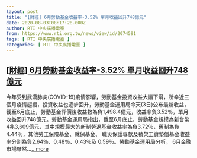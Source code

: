 ```yaml
---
layout: post
title: "[財經] 6月勞動基金收益率-3.52% 單月收益回升748億元"
date: 2020-08-03T08:17:28.000Z
author: RTI 中央廣播電臺
from: https://www.rti.org.tw/news/view/id/2074591
tags: [ RTI 中央廣播電臺 ]
categories: [ RTI 中央廣播電臺 ]
---
```

<!--1596442648000-->
[[財經] 6月勞動基金收益率-3.52% 單月收益回升748億元](https://www.rti.org.tw/news/view/id/2074591)
------

<div>
今年受到武漢肺炎(COVID-19)疫情影響，勞動基金投資收益大幅下滑，所幸近三個月疫情趨緩，投資收益也逐步回升，勞動基金運用局今天(3日)公布最新收益，截至6月底止，勞動基金評價後收益數為負1,498.4億元，收益率負3.52％，單月收益回升748億元。勞動基金運用局指出，截至6月底止，勞動基金規模為新台幣4兆3,609億元，其中規模最大的新制勞退基金收益率為負3.72％，舊制為負4.44％，其他勞工保險基金、就保基金、 職災保護專款及積欠工資墊償基金收益率分別為負2.64％、0.48％、0.43％及 0.59％。勞動基金運用局分析， 6月金融市場雖然...<a target="_blank" href="https://www.rti.org.tw/news/view/id/2074591">...more</a>
</div>
